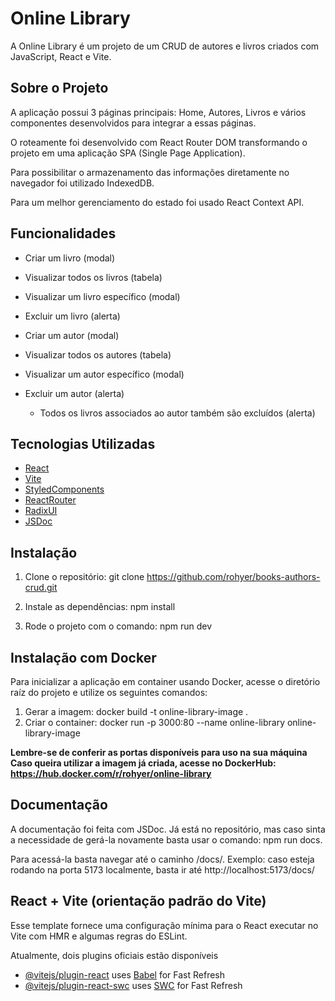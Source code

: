 # Online Library

A Online Library é um projeto de um CRUD de autores e livros criados com JavaScript, React e Vite.

## Sobre o Projeto

A aplicação possui 3 páginas principais: Home, Autores, Livros e vários componentes desenvolvidos para integrar a essas páginas.

O roteamente foi desenvolvido com React Router DOM transformando o projeto em uma aplicação SPA (Single Page Application).

Para possibilitar o armazenamento das informações diretamente no navegador foi utilizado IndexedDB.

Para um melhor gerenciamento do estado foi usado React Context API.

## Funcionalidades

- Criar um livro (modal)
- Visualizar todos os livros (tabela)
- Visualizar um livro específico (modal)
- Excluir um livro (alerta)

- Criar um autor (modal)
- Visualizar todos os autores (tabela)
- Visualizar um autor específico (modal)
- Excluir um autor (alerta)
  - Todos os livros associados ao autor também são excluídos (alerta)

## Tecnologias Utilizadas

- [React](https://react.dev/)
- [Vite](https://vite.dev/)
- [StyledComponents](https://styled-components.com/)
- [ReactRouter](https://reactrouter.com/)
- [RadixUI](https://www.radix-ui.com/)
- [JSDoc](https://jsdoc.app/)

## Instalação

1. Clone o repositório: git clone https://github.com/rohyer/books-authors-crud.git

2. Instale as dependências: npm install

3. Rode o projeto com o comando: npm run dev

## Instalação com Docker

Para inicializar a aplicação em container usando Docker, acesse o diretório raíz do projeto e utilize os seguintes comandos:

1. Gerar a imagem: docker build -t online-library-image .
2. Criar o container: docker run -p 3000:80 --name online-library online-library-image

**Lembre-se de conferir as portas disponíveis para uso na sua máquina**
**Caso queira utilizar a imagem já criada, acesse no DockerHub: https://hub.docker.com/r/rohyer/online-library**

## Documentação

A documentação foi feita com JSDoc. Já está no repositório, mas caso sinta a necessidade de gerá-la novamente basta usar o comando: npm run docs.

Para acessá-la basta navegar até o caminho /docs/.
Exemplo: caso esteja rodando na porta 5173 localmente, basta ir até http://localhost:5173/docs/

## React + Vite (orientação padrão do Vite)

Esse template fornece uma configuração mínima para o React executar no Vite com HMR e algumas regras do ESLint.

Atualmente, dois plugins oficiais estão disponíveis

- [@vitejs/plugin-react](https://github.com/vitejs/vite-plugin-react/blob/main/packages/plugin-react/README.md) uses [Babel](https://babeljs.io/) for Fast Refresh
- [@vitejs/plugin-react-swc](https://github.com/vitejs/vite-plugin-react-swc) uses [SWC](https://swc.rs/) for Fast Refresh
